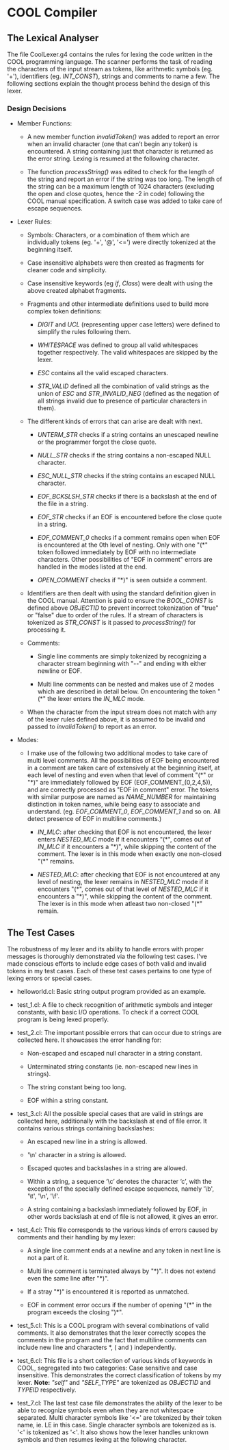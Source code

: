 # COOL Compiler #

## The Lexical Analyser ##

The file CoolLexer.g4 contains the rules for lexing the code written in the COOL programming language. The scanner performs the task of reading the characters of the input stream as tokens, like arithmetic symbols (eg. '+'), identifiers (eg. *INT_CONST*), strings and comments to name a few. The following sections explain the thought process behind the design of this lexer.

### Design Decisions ###

- Member Functions:

  - A new member function *invalidToken()* was added to report an error when an invalid character (one that can’t begin any token) is encountered. A string containing just that character is returned as the error string. Lexing is resumed at the following character.

  - The function *processString()* was edited to check for the length of the string and report an error if the string was too long. The length of the string can be a maximum length of 1024 characters (excluding the open and close quotes, hence the -2 in code) following the COOL manual specification. A switch case was added to take care of escape sequences.

- Lexer Rules:

  - Symbols: Characters, or a combination of them which are individually tokens (eg. '+', '@', '<=') were directly tokenized at the beginning itself.

  - Case insensitive alphabets were then created as fragments for cleaner code and simplicity.

  - Case insensitive keywords (eg *if*, *Class*) were dealt with using the above created alphabet fragments.

  - Fragments and other intermediate definitions used to build more complex token definitions:
    - *DIGIT* and *UCL* (representing upper case letters) were defined to simplify the rules following them.

    - *WHITESPACE* was defined to group all valid whitespaces together respectively. The valid whitespaces are skipped by the lexer.

    - *ESC* contains all the valid escaped characters.

    - *STR_VALID* defined all the combination of valid strings as the union of *ESC* and *STR_INVALID_NEG* (defined as the negation of all strings invalid due to presence of particular characters in them).

  - The different kinds of errors that can arise are dealt with next.

    - *UNTERM_STR* checks if a string contains an unescaped newline or the programmer forgot the close quote.

    - *NULL_STR* checks if the string contains a non-escaped NULL character.

    - *ESC_NULL_STR* checks if the string contains an escaped NULL character.

    - *EOF_BCKSLSH_STR* checks if there is a backslash at the end of the file in a string.

    - *EOF_STR* checks if an EOF is encountered before the close quote in a string.

    - *EOF_COMMENT_0* checks if a comment remains open when EOF is encountered at the 0th level of nesting. Only with one "(\*" token followed immediately by EOF with no intermediate characters. Other possibilities of "EOF in comment" errors are handled in the modes listed at the end.

    - *OPEN_COMMENT* checks if "\*)" is seen outside a comment.

  - Identifiers are then dealt with using the standard definition given in the COOL manual. Attention is paid to ensure the *BOOL_CONST* is defined above *OBJECTID* to prevent incorrect tokenization of "true" or "false" due to order of the rules. If a stream of characters is tokenized as *STR_CONST* is it passed to *processString()* for processing it.

  - Comments:

    - Single line comments are simply tokenized by recognizing a character stream beginning with "--" and ending with either newline or EOF.

    - Multi line comments can be nested and makes use of 2 modes which are described in detail below. On encountering the token "(\*" the lexer enters the *IN_MLC* mode.

  - When the character from the input stream does not match with any of the lexer rules defined above, it is assumed to be invalid and passed to *invalidToken()* to report as an error.

- Modes:
  
  - I make use of the following two additional modes to take care of multi level comments. All the possibilities of EOF being encountered in a comment are taken care of extensively at the beginning itself, at each level of nesting and even when that level of comment "(\*" or "\*)" are immediately followed by EOF (EOF_COMMENT_(0,2,4,5)), and are correctly processed as "EOF in comment" error. The tokens with similar purpose are named as *NAME_NUMBER* for maintaining distinction in token names, while being easy to associate and understand. (eg. *EOF_COMMENT_0*, *EOF_COMMENT_1* and so on. All detect presence of EOF in multiline comments.)

    - *IN_MLC*: after checking that EOF is not encountered, the lexer enters *NESTED_MLC* mode if it encounters "(\*", comes out of *IN_MLC* if it encounters a "\*)", while skipping the content of the comment. The lexer is in this mode when exactly one non-closed "(\*" remains.

    - *NESTED_MLC*: after checking that EOF is not encountered at any level of nesting, the lexer remains in *NESTED_MLC* mode if it encounters "(\*", comes out of that level of *NESTED_MLC* if it encounters a "\*)", while skipping the content of the comment. The lexer is in this mode when atleast two non-closed "(\*" remain.

## The Test Cases ##

The robustness of my lexer and its ability to handle errors with proper messages is thoroughly demonstrated via the following test cases. I've made conscious efforts to include edge cases of both valid and invalid tokens in my test cases. Each of these test cases pertains to one type of lexing errors or special cases.

- helloworld.cl: Basic string output program provided as an example.

- test_1.cl: A file to check recognition of arithmetic symbols and integer constants, with basic I/O operations. To check if a correct COOL program is being lexed properly.

- test_2.cl: The important possible errors that can occur due to strings are collected here. It showcases the error handling for:

  - Non-escaped and escaped null character in a string constant.

  - Unterminated string constants (ie. non-escaped new lines in strings).

  - The string constant being too long.

  - EOF within a string constant.

- test_3.cl: All the possible special cases that are valid in strings are collected here, additionally with the backslash at end of file error. It contains various strings containing backslashes:

  - An escaped new line in a string is allowed.

  - '\n' character in a string is allowed.

  - Escaped quotes and backslashes in a string are allowed.

  - Within a string, a sequence ‘\c’ denotes the character ‘c’, with the exception of the specially defined escape sequences, namely '\b', '\t', '\n', '\f'.

  - A string containing a backslash immediately followed by EOF, in other words backslash at end of file is not allowed, it gives an error.

- test_4.cl: This file corresponds to the various kinds of errors caused by comments and their handling by my lexer:

  - A single line comment ends at a newline and any token in next line is not a part of it.

  - Multi line comment is terminated always by "\*)". It does not extend even the same line after "\*)".

  - If a stray "*)" is encountered it is reported as unmatched.

  - EOF in comment error occurs if the number of opening "(\*" in the program exceeds the closing ")\*".

- test_5.cl: This is a COOL program with several combinations of valid comments. It also demonstrates that the lexer correctly scopes the comments in the program and the fact that multiline comments can include new line and characters \*, ( and ) independently.

- test_6.cl: This file is a short collection of various kinds of keywords in COOL, segregated into two categories: Case sensitive and case insensitive. This demonstrates the correct classification of tokens by my lexer. **Note:** *"self"* and *"SELF\_TYPE"* are tokenized as *OBJECTID* and *TYPEID* respectively.

- test_7.cl: The last test case file demonstrates the ability of the lexer to be able to recognize symbols even when they are not whitespace separated. Multi character symbols like '<=' are tokenized by their token name, ie. LE in this case. Single character symbols are tokenized as is. '<' is tokenized as '<'. It also shows how the lexer handles unknown symbols and then resumes lexing at the following character.
